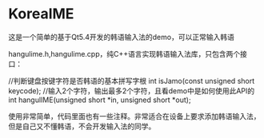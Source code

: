 # KoreaIME
这是一个简单的基于Qt5.4开发的韩语输入法的demo，可以正常输入韩语


hangulime.h,hangulime.cpp，纯C++语言实现韩语输入法库，只包含两个接口：

//判断键盘按键字符是否韩语的基本拼写字根
int isJamo(const unsigned short keycode);
//输入2个字符，输出最多2个字符，且看demo中是如何使用此API的
int hangulIME(unsigned short *in, unsigned short *out);

使用非常简单，代码里面也有一些注释。非常适合在设备上要求添加韩语输入法，但是自己又不懂韩语，不会开发输入法的同学。
